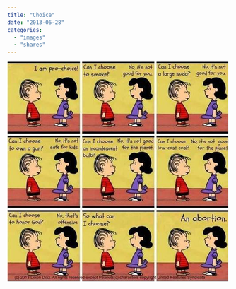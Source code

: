```yaml
---
title: "Choice"
date: "2013-06-28"
categories: 
  - "images"
  - "shares"
---
```


![](images/tumblr_mp3l6ep4mb1qz4vrlo1_500.jpg)
